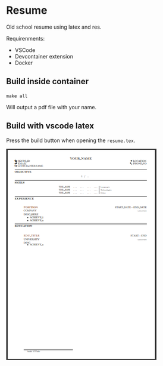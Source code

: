 # Resume

Old school resume using latex and res.

Requirenments:
- VSCode
- Devcontainer extension
- Docker

## Build inside container
```
make all
```
Will output a pdf file with your name.

## Build with vscode latex 
Press the build button when opening the `resume.tex`.

![shot](./screenshot/resume.png)
